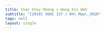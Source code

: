 ```yaml
---
title: Chan Choy Kheng v Wong Kin Wah
subtitle: "[2010] SGHC 137 / 04\_May\_2010"
tags: null
layout: single
---
```


